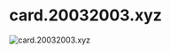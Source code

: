 # card.20032003.xyz

![card.20032003.xyz](https://cdn.jsdelivr.net/gh/thanksduck/mr@main/card-webp.png)
